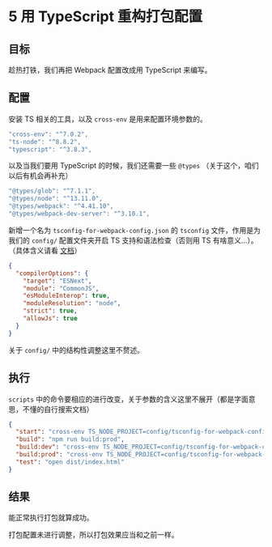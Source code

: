 # 5 用 TypeScript 重构打包配置

## 目标

趁热打铁，我们再把 Webpack 配置改成用 TypeScript 来编写。

## 配置

安装 TS 相关的工具，以及 `cross-env` 是用来配置环境参数的。

```js
"cross-env": "^7.0.2",
"ts-node": "^8.8.2",
"typescript": "^3.8.3",
```

以及当我们要用 TypeScript 的时候，我们还需要一些 `@types` （关于这个，咱们以后有机会再补充）

```js
"@types/glob": "^7.1.1",
"@types/node": "^13.11.0",
"@types/webpack": "^4.41.10",
"@types/webpack-dev-server": "^3.10.1",
```

新增一个名为 `tsconfig-for-webpack-config.json` 的 `tsconfig` 文件，作用是为我们的 `config/` 配置文件夹开启 TS 支持和语法检查（否则用 TS 有啥意义…）。  
（具体含义请看 [文档](https://www.typescriptlang.org/docs/handbook/compiler-options.html)）

```json
{
  "compilerOptions": {
    "target": "ESNext",
    "module": "CommonJS",
    "esModuleInterop": true,
    "moduleResolution": "node",
    "strict": true,
    "allowJs": true
  }
}
```

关于 `config/` 中的结构性调整这里不赘述。

## 执行

`scripts` 中的命令要相应的进行改变，关于参数的含义这里不展开（都是字面意思，不懂的自行搜索文档）

```json
{
  "start": "cross-env TS_NODE_PROJECT=config/tsconfig-for-webpack-config.json webpack-dev-server --open --config=config/webpack/webpack.server.ts",
  "build": "npm run build:prod",
  "build:dev": "cross-env TS_NODE_PROJECT=config/tsconfig-for-webpack-config.json webpack --config=config/webpack/webpack.dev.ts",
  "build:prod": "cross-env TS_NODE_PROJECT=config/tsconfig-for-webpack-config.json webpack --config=config/webpack/webpack.prod.ts",
  "test": "open dist/index.html"
}
```

## 结果

能正常执行打包就算成功。

打包配置未进行调整，所以打包效果应当和之前一样。
